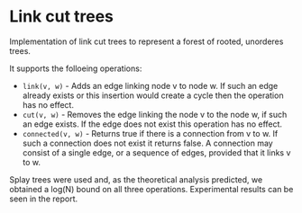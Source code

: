# Link cut trees
Implementation of link cut trees to represent a forest of rooted, unorderes trees.<br>

It supports the folloeing operations:
 - `link(v, w)`​ - Adds an edge linking node v to node w. If such an edge already exists or this insertion would create a cycle then the operation has no effect.
 - `cut(v, w)` ​- Removes the edge linking the node v to the node w, if such an edge exists. If the edge does not exist this operation has no effect.
 - `connected(v, w)` ​- Returns true if there is a connection from v to w. If such a connection does not exist it returns false. A connection may consist of a single edge, or a sequence of edges, provided that it links v to w.

Splay trees were used and, as the theoretical analysis predicted, we obtained a log(N) bound on all three operations. Experimental results can be seen in the report.